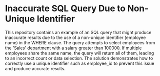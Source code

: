 # Inaccurate SQL Query Due to Non-Unique Identifier
This repository contains an example of an SQL query that might produce inaccurate results due to the use of a non-unique identifier (employee name) in the WHERE clause.  The query attempts to select employees from the 'Sales' department with a salary greater than 100000. If multiple employees share the same name, the query will return all of them, leading to an incorrect count or data selection.  The solution demonstrates how to correctly use a unique identifier such as employee_id to prevent this issue and produce accurate results.